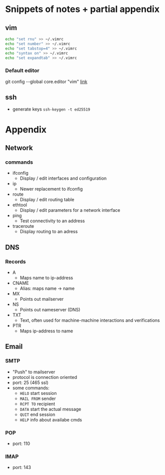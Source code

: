 # Snippets of notes + partial appendix



## vim
```bash
echo "set rnu" >> ~/.vimrc
echo "set number" >> ~/.vimrc
echo "set tabstop=4" >> ~/.vimrc
echo "syntax on" >> ~/.vimrc
echo "set expandtab" >> ~/.vimrc
```

### Default editor
git config --global core.editor "vim"
[link](https://stackoverflow.com/questions/2596805/how-do-i-make-git-use-the-editor-of-my-choice-for-commits)


## ssh
* generate keys `ssh-keygen -t ed25519`




# Appendix

## Network
### commands
  - ifconfig
    - Display / edit interfaces and configuration
  - ip
    - Newer replacement to ifconfig
  - route
    - Display / edit routing table
  - ethtool
    - Display / edit parameters for a network interface
  - ping
    - Test connectivity to an address
  - traceroute
    - Display routing to an adress

## DNS
### Records
  - A
    * Maps name to ip-address
  - CNAME
    * Alias: maps name -> name
  - MX
    * Points out mailserver
  - NS
    * Points out nameserver (DNS)
  - TXT
    * Text, often used for machine-machine interactions and verifications
  - PTR
    * Maps ip-address to name


## Email
### SMTP
  - "Push" to mailserver
  - protocol is connection oriented
  - port: 25 (465 ssl)
  - some commands:
    * `HELO` start session
    * `MAIL FROM` sender
    * `RCPT TO` recipient
    * `DATA` start the actual message
    * `QUIT` end session
    * `HELP` info about availabe cmds
### POP
  - port: 110
### IMAP
  - port: 143
